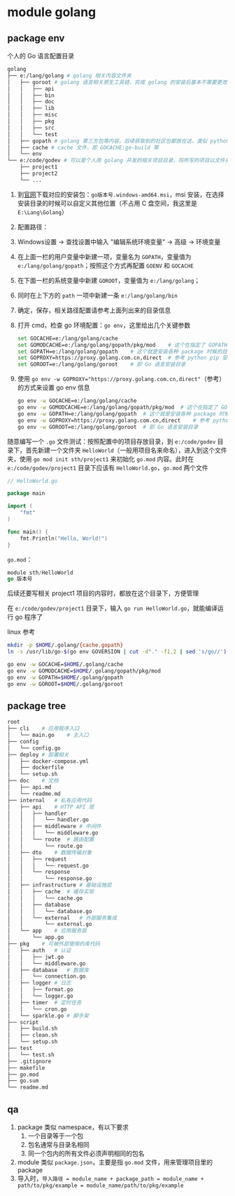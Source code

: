 # module golang

## package env

个人的 Go 语言配置目录

```bash
golang
├── e:/lang/golang # golang 相关内容文件夹
│   ├── goroot # golang 语言相关原生工具链，完成 golang 的安装后基本不需要更改，也即 GOROOT
│   │   ├── api
│   │   ├── bin
│   │   ├── doc
│   │   ├── lib
│   │   ├── misc
│   │   ├── pkg
│   │   ├── src
│   │   └── test
│   ├── gopath # golang 第三方包等内容，后续获取到的社区包都放在这，类似 python 的 pip lib
│   ├── cache # cache 文件，即 GOCACHE:go-build 等
│   └── env
└── e:/code/godev # 可以是个人用 golang 开发的相关项目目录，将所写的项目以文件夹的方式分开，统一放在这个文件夹
    ├── project1
    ├── project2
    └── ...
```

1. 到[官网](https://go.dev/)下载对应的安装包：`go版本号.windows-amd64.msi`，msi 安装，在选择安装目录的时候可以自定义其他位置（不占用 C 盘空间，我这里是 `E:\Lang\Golang`）

2. 配置路径：

3. Windows设置 -> 查找设置中输入 "编辑系统环境变量" -> 高级 -> 环境变量

4. 在上面一栏的用户变量中新建一项，变量名为 `GOPATH`，变量值为 `e:/lang/golang/gopath`；按照这个方式再配置  `GOENV` 和 `GOCACHE`

5. 在下面一栏的系统变量中新建 `GOROOT`，变量值为 `e:/lang/golang`；

6. 同时在上下方的 `path` 一项中新建一条 `e:/lang/golang/bin`

7. 确定，保存，相关路径配置请参考上面列出来的目录信息

8. 打开 cmd，检查 go 环境配置：`go env`，这里给出几个关键参数

    ```bash
    set GOCACHE=e:/lang/golang/cache
    set GOMODCACHE=e:/lang/golang/gopath/pkg/mod	# 这个在指定了 GOPATH 后会自动配置
    set GOPATH=e:/lang/golang/gopath	# 这个就是安装各种 package 时候的目录，类似于 python 的 lib 目录
    set GOPROXY=https://proxy.golang.com.cn,direct	# 参考 python pip 安装时指定安装源
    set GOROOT=e:/lang/golang/goroot	# 即 Go 语言安装目录
    ```

9. 使用 `go env -w GOPROXY="https://proxy.golang.com.cn,direct"`（参考） 的方式来设置 go env 信息

    ```bash
    go env -w GOCACHE=e:/lang/golang/cache
    go env -w GOMODCACHE=e:/lang/golang/gopath/pkg/mod	# 这个在指定了 GOPATH 后会自动配置
    go env -w GOPATH=e:/lang/golang/gopath	# 这个就是安装各种 package 时候的目录，类似于 python 的 lib 目录
    go env -w GOPROXY=https://proxy.golang.com.cn,direct	# 参考 python pip 安装时指定安装源
    go env -w GOROOT=e:/lang/golang/goroot	# 即 Go 语言安装目录
    ```

随意编写一个 `.go` 文件测试：按照配置中的项目存放目录，到 `e:/code/godev` 目录下，首先新建一个文件夹 `HelloWorld`（一般用项目名来命名），进入到这个文件夹，使用 `go mod init sth/project1` 来初始化 `go.mod` 内容。此时在 `e:/code/godev/project1` 目录下应该有 `HelloWorld.go`，`go.mod` 两个文件

```go
// HelloWorld.go

package main

import (
    "fmt"
)

func main() {
    fmt.Println("Hello, World!")
}
```

`go.mod`：

```go
module sth/HelloWorld
go 版本号
```

后续还要写相关 project1 项目的内容时，都放在这个目录下，方便管理

在 `e:/code/godev/project1` 目录下，输入 `go run HelloWorld.go`，就能编译运行 go 程序了

linux 参考

```bash
mkdir -p $HOME/.golang/{cache,gopath}
ln -s /usr/lib/go-$(go env GOVERSION | cut -d"." -f1,2 | sed 's/go//') $HOME/.golang/goroot

go env -w GOCACHE=$HOME/.golang/cache
go env -w GOMODCACHE=$HOME/.golang/gopath/pkg/mod
go env -w GOPATH=$HOME/.golang/gopath
go env -w GOROOT=$HOME/.golang/goroot
```

## package tree

```bash
root
├── cli    # 应用程序入口
│   └── main.go    # 主入口
├── config
│   └── config.go
├── deploy # 部署相关
│   ├── docker-compose.yml
│   ├── dockerfile
│   └── setup.sh
├── doc    # 文档
│   ├── api.md
│   └── readme.md
├── internal   # 私有应用代码
│   ├── api    # HTTP API 层
│   │   ├── handler
│   │   │   └── handler.go
│   │   ├── middleware # 中间件
│   │   │   └── middleware.go
│   │   └── route  # 路由配置
│   │       └── route.go
│   ├── dto    # 数据传输对象
│   │   ├── request
│   │   │   └── request.go
│   │   └── response
│   │       └── response.go
│   ├── infrastructure # 基础设施层
│   │   ├── cache  # 缓存实现
│   │   │   └── cache.go
│   │   ├── database
│   │   │   └── database.go
│   │   └── external   # 外部服务集成
│   │       └── external.go
│   └── app    # 应用服务层
│       └── app.go
├── pkg    # 可被外部使用的库代码
│   ├── auth   # 认证
│   │   ├── jwt.go
│   │   └── middleware.go
│   ├── database   # 数据库
│   │   └── connection.go
│   ├── logger # 日志
│   │   ├── format.go
│   │   └── logger.go
│   ├── timer  # 定时任务
│   │   └── cron.go
│   └── sparkle.go # 脚手架
├── script
│   ├── build.sh
│   ├── clean.sh
│   └── setup.sh
├── test
│   └── test.sh
├── .gitignore
├── makefile
├── go.mod
├── go.sum
└── readme.md
```

## qa

1. package 类似 namespace，有以下要求
	1. 一个目录等于一个包
	2. 包名通常与目录名相同
	3. 同一个包内的所有文件必须声明相同的包名
2. module 类似 `package.json`，主要是指 `go.mod` 文件，用来管理项目里的 package
3. 导入时，`导入路径 = module_name + package_path = module_name + path/to/pkg/example = module_name/path/to/pkg/example`
